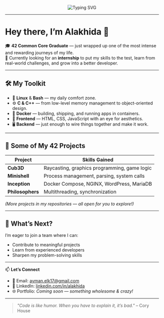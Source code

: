 <p align="center">
  <img src="https://readme-typing-svg.herokuapp.com?font=Fira+Code&size=22&duration=3000&pause=1000&color=6BA4FF&center=true&vCenter=true&width=600&lines=Hi+I'm+Alakhida+%F0%9F%91%8B;42+Common+Core+Graduate;Linux+Bash+C+C%2B%2B+Docker;Frontend+%26+Backend+Explorer;Looking+for+an+Internship+%F0%9F%9A%80" alt="Typing SVG" />
</p>

---

# Hey there, I’m Alakhida 👋  

🎓 **42 Common Core Graduate** — just wrapped up one of the most intense and rewarding journeys of my life.  
💼 Currently looking for an **internship** to put my skills to the test, learn from real-world challenges, and grow into a better developer.  

---

## 🛠️ My Toolkit

- 🐧 **Linux** & **Bash** — my daily comfort zone.  
- ⚙️ **C & C++** — from low-level memory management to object-oriented design.  
- 🐳 **Docker** — building, shipping, and running apps in containers.  
- 🎨 **Frontend** — HTML, CSS, JavaScript with an eye for aesthetics.  
- 🖥️ **Backend** — just enough to wire things together and make it work.  

---

## 🚀 Some of My 42 Projects
| Project        | Skills Gained |
|----------------|--------------|
| **Cub3D**      | Raycasting, graphics programming, game logic |
| **Minishell**  | Process management, parsing, system calls |
| **Inception**  | Docker Compose, NGINX, WordPress, MariaDB |
| **Philosophers** | Multithreading, synchronization |

*(More projects in my repositories — all open for you to explore!)*  

---

## 🌱 What’s Next?
I’m eager to join a team where I can:
- Contribute to meaningful projects  
- Learn from experienced developers  
- Sharpen my problem-solving skills  

---

📫 **Let’s Connect**  
- 💌 Email: [ayman.elk17@gmail.com](mailto:ayman.elk17@gmail.com)  
- 💼 LinkedIn: [linkedin.com/in/alakhida](https://linkedin.com/in/alakhida)  
- 🌐 Portfolio: *Coming soon — something wholesome & crazy!*  

---

> _"Code is like humor. When you have to explain it, it’s bad."_ – Cory House 

